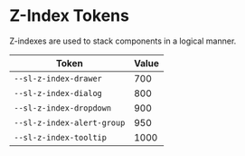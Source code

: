 # Z-Index Tokens

Z-indexes are used to stack components in a logical manner.

| Token                        | Value |
| ---------------------------- | ----- |
| `--sl-z-index-drawer`      | 700   |
| `--sl-z-index-dialog`      | 800   |
| `--sl-z-index-dropdown`    | 900   |
| `--sl-z-index-alert-group` | 950   |
| `--sl-z-index-tooltip`     | 1000  |
